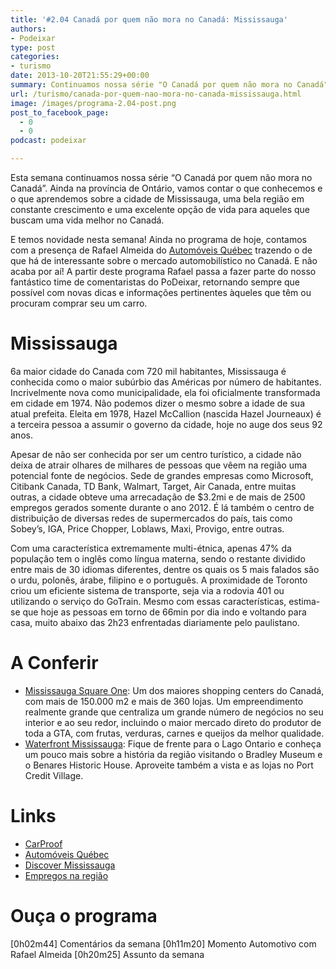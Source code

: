 ```yaml
---
title: '#2.04 Canadá por quem não mora no Canadá: Mississauga'
authors:
- Podeixar
type: post
categories:
- turismo
date: 2013-10-20T21:55:29+00:00
summary: Continuamos nossa série "O Canadá por quem não mora no Canadá". Esta semana, falamos sobre a cidade de Mississauga, uma jovem e bela região em constante crescimento e uma excelente opção para aqueles que buscam uma vida melhor no Canadá e ótimas oportunidades de emprego. Ainda no programa de hoje, contamos com a presença de Rafael Almeida do Automóveis Québec falando sobre fraudes cometidas pelas pessoas na hora de vender um carro!
url: /turismo/canada-por-quem-nao-mora-no-canada-mississauga.html
image: /images/programa-2.04-post.png
post_to_facebook_page:
  - 0
  - 0
podcast: podeixar

---
```

Esta semana continuamos nossa série &#8220;O Canadá por quem não mora no Canadá&#8221;. Ainda na província de Ontário, vamos contar o que conhecemos e o que aprendemos sobre a cidade de Mississauga, uma bela região em constante crescimento e uma excelente opção de vida para aqueles que buscam uma vida melhor no Canadá.

E temos novidade nesta semana! Ainda no programa de hoje, contamos com a presença de Rafael Almeida do <a href="http://www.automoveisquebec.com" target="_blank">Automóveis Québec</a> trazendo o de que há de interessante sobre o mercado automobilístico no Canadá. E não acaba por aí! A partir deste programa Rafael passa a fazer parte do nosso fantástico time de comentaristas do PoDeixar, retornando sempre que possível com novas dicas e informações pertinentes àqueles que têm ou procuram comprar seu um carro.

# Mississauga

6a maior cidade do Canada com 720 mil habitantes, Mississauga é conhecida como o maior subúrbio das Américas por número de habitantes. Incrivelmente nova como municipalidade, ela foi oficialmente transformada em cidade em 1974. Não podemos dizer o mesmo sobre a idade de sua atual prefeita. Eleita em 1978, Hazel McCallion (nascida Hazel Journeaux) é a terceira pessoa a assumir o governo da cidade, hoje no auge dos seus 92 anos.

Apesar de não ser conhecida por ser um centro turístico, a cidade não deixa de atrair olhares de milhares de pessoas que vêem na região uma potencial fonte de negócios. Sede de grandes empresas como Microsoft, Citibank Canada, TD Bank, Walmart, Target, Air Canada, entre muitas outras, a cidade obteve uma arrecadação de $3.2mi e de mais de 2500 empregos gerados somente durante o ano 2012. É lá também o centro de distribuição de diversas redes de supermercados do país, tais como Sobey&#8217;s, IGA, Price Chopper, Loblaws, Maxi, Provigo, entre outras.

Com uma característica extremamente multi-étnica, apenas 47% da população tem o inglês como língua materna, sendo o restante dividido entre mais de 30 idiomas diferentes, dentre os quais os 5 mais falados são o urdu, polonês, árabe, filipino e o português. A proximidade de Toronto criou um eficiente sistema de transporte, seja via a rodovia 401 ou utilizando o serviço do GoTrain. Mesmo com essas características, estima-se que hoje as pessoas em torno de 66min por dia indo e voltando para casa, muito abaixo das 2h23 enfrentadas diariamente pelo paulistano.

# A Conferir

  * <a href="http://www.shopsquareone.com/" target="_blank">Mississauga Square One</a>: Um dos maiores shopping centers do Canadá, com mais de 150.000 m2 e mais de 360 lojas. Um empreendimento realmente grande que centraliza um grande número de negócios no seu interior e ao seu redor, incluindo o maior mercado direto do produtor de toda a GTA, com frutas, verduras, carnes e queijos da melhor qualidade.
  * <a href="http://www.waterfronttrail.org/trail-p-mississauga.html" target="_blank">Waterfront Mississauga</a>: Fique de frente para o Lago Ontario e conheça um pouco mais sobre a história da região visitando o Bradley Museum e o Benares Historic House. Aproveite também a vista e as lojas no Port Credit Village.

# Links

  * <a href="https://www.carproof.com/" target="_blank">CarProof</a>
  * <a href="http://www.automoveisquebec.com/" target="_blank">Automóveis Québec</a>
  * <a href="http://www.discovermississauga.ca/" target="_blank">Discover Mississauga</a>
  * <a href="http://www.indeed.com/jobs?l=Mississauga%2C+ON&indpubnum=4672722841986640" target="_blank">Empregos na região</a>

# Ouça o programa

[0h02m44] Comentários da semana
[0h11m20] Momento Automotivo com Rafael Almeida
[0h20m25] Assunto da semana